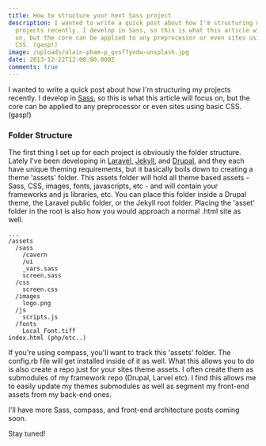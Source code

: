 ```yaml
---
title: How to structure your next Sass project
description: I wanted to write a quick post about how I'm structuring my
  projects recently. I develop in Sass, so this is what this article will focus
  on, but the core can be applied to any preprocessor or even sites using basic
  CSS. (gasp!)
image: /uploads/alain-pham-p_qvsf7yodw-unsplash.jpg
date: 2013-12-22T12:00:00.000Z
comments: true
---
```


I wanted to write a quick post about how I'm structuring my projects recently. I develop in [Sass](http://Sass-lang.com 'Sass, CSS preprocessor'), so this is what this article will focus on, but the core can be applied to any preprocessor or even sites using basic CSS. (gasp!)

### Folder Structure

The first thing I set up for each project is obviously the folder structure. Lately I've been developing in [Laravel](http://laravel.com 'Laravel, PHP framework'), [Jekyll](http://jekyllrb.com 'Jekyll'), and [Drupal](http://drupal.org 'Drupal CMS'), and they each have unique theming requirements, but it basically boils down to creating a theme 'assets' folder. This assets folder will hold all theme based assets - Sass, CSS, images, fonts, javascripts, etc - and will contain your frameworks and js libraries, etc. You can place this folder inside a Drupal theme, the Laravel public folder, or the Jekyll root folder. Placing the 'asset' folder in the root is also how you would approach a normal .html site as well.

```
...
/assets
  /sass
    /cavern
    /ui
    _vars.sass
    screen.sass
  /css
    screen.css
  /images
    logo.png
  /js
    scripts.js
  /fonts
    Local_Font.tiff
index.html (php/etc..)
```

If you're using compass, you'll want to track this 'assets' folder. The config.rb file will get installed inside of it as well. What this allows you to do is also create a repo just for your sites theme assets. I often create them as submodules of my framework repo (Drupal, Larvel etc). I find this allows me to easily update my themes submodules as well as segment my front-end assets from my back-end ones.

I'll have more Sass, compass, and front-end architecture posts coming soon.

Stay tuned!
